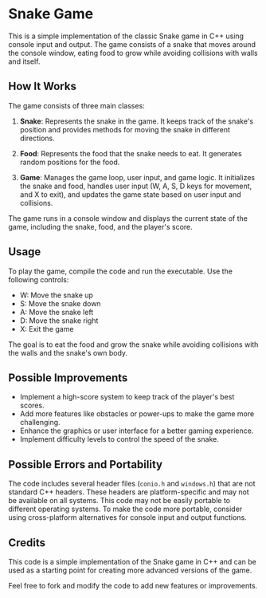 # Snake Game

This is a simple implementation of the classic Snake game in C++ using console input and output. The game consists of a snake that moves around the console window, eating food to grow while avoiding collisions with walls and itself.

## How It Works

The game consists of three main classes:

1. **Snake**: Represents the snake in the game. It keeps track of the snake's position and provides methods for moving the snake in different directions.

2. **Food**: Represents the food that the snake needs to eat. It generates random positions for the food.

3. **Game**: Manages the game loop, user input, and game logic. It initializes the snake and food, handles user input (W, A, S, D keys for movement, and X to exit), and updates the game state based on user input and collisions.

The game runs in a console window and displays the current state of the game, including the snake, food, and the player's score.

## Usage

To play the game, compile the code and run the executable. Use the following controls:

- W: Move the snake up
- S: Move the snake down
- A: Move the snake left
- D: Move the snake right
- X: Exit the game

The goal is to eat the food and grow the snake while avoiding collisions with the walls and the snake's own body.

## Possible Improvements

- Implement a high-score system to keep track of the player's best scores.
- Add more features like obstacles or power-ups to make the game more challenging.
- Enhance the graphics or user interface for a better gaming experience.
- Implement difficulty levels to control the speed of the snake.

## Possible Errors and Portability

The code includes several header files (`conio.h` and `windows.h`) that are not standard C++ headers. These headers are platform-specific and may not be available on all systems. This code may not be easily portable to different operating systems. To make the code more portable, consider using cross-platform alternatives for console input and output functions.

## Credits

This code is a simple implementation of the Snake game in C++ and can be used as a starting point for creating more advanced versions of the game.

Feel free to fork and modify the code to add new features or improvements.
